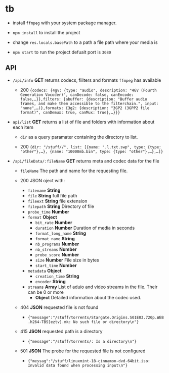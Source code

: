 # tb

* install `ffmpeg` with your system package manager.

* `npm install` to install the project

* change `res.locals.basePath` to a path a file path where your media is

* `npm start` to run the project defualt port is `3080`

## API

* `/api/info` **GET** returns codecs, fiilters and formats `ffmpeg` has available
  * 200 `{codecs: {4gv: {type: "audio", description: "4GV (Fourth Generation Vocoder)", canDecode: false, canEncode: false,…}},filters: {abuffer: {description: "Buffer audio frames, and make them accessible to the filterchain.", input: "none",…)},formats: {3g2: {description: "3GP2 (3GPP2 file format)", canDemux: true, canMux: true},…}}}`

* `api/list` **GET** returns a list of file and folders with information about each item
  * `dir` as a query paramater containing the directory to list.
 
  * 200 `{dir: "/stuff//", list: [{name: ".l.txt.swp", type: {type: "other"},…}, {name: "10000mb.bin", type: {type: "other"},…},…]}`
 
* `/api/fileData/:fileName` **GET** returns meta and codec data for the file
  * `fileName` The path and name for the requesting file.
  
  * 200 JSON oject with:
    * `filename` **String**
    * `file` **String** full file path
    * `fileext` **String** file extension
    * `filepath` **String** Directory of file
    * `probe_time` **Number**
    * `format` **Object**
      * `bit_rate` **Number**
      * `duration` **Number** Duration of media in seconds
      * `format_long_name` **String** 
      * `format_name` **String**
      * `nb_programs` **Number**
      * `nb_streams` **Number**
      * `probe_score` **Number**
      * `size` **Number** File size in bytes
      * `start_time` **Number**
    * `metadata` **Object**
      * `creation_time` **String**
      * `encoder` **String**
    * `streams` **Array** List of aduio and video streams in the file. Their can be 0 or more
      * **Object** Detailed information about the codec used.
  * 404 **JSON** requested file is not found
    * `{"message":"/stuff/torrents/Stargate.Origins.S01E03.720p.WEB.h264-TBS[eztv].mk: No such file or directory\n"}`
  * 415 **JSON** requested path is a directory
    * `{"message":"/stuff/torrents/: Is a directory\n"}`
    
  * 501 **JSON** The probe for the requested file is not configured
    * `{"messag":"/stuff/linuxmint-18-cinnamon-dvd-64bit.iso: Invalid data found when processing input\n"}`
